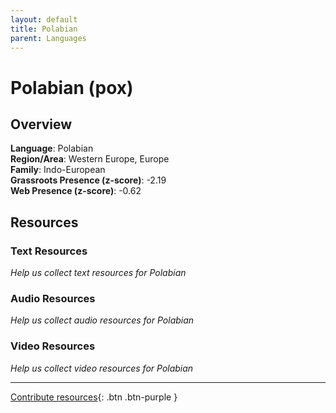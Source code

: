 ```yaml
---
layout: default
title: Polabian
parent: Languages
---
```


# Polabian (pox)

## Overview

**Language**: Polabian  
**Region/Area**: Western Europe, Europe  
**Family**: Indo-European  
**Grassroots Presence (z-score)**: -2.19  
**Web Presence (z-score)**: -0.62  

## Resources

### Text Resources
*Help us collect text resources for Polabian*

### Audio Resources
*Help us collect audio resources for Polabian*

### Video Resources
*Help us collect video resources for Polabian*

---

[Contribute resources](https://forms.office.com/e/1SfLJx3u1r){: .btn .btn-purple }
